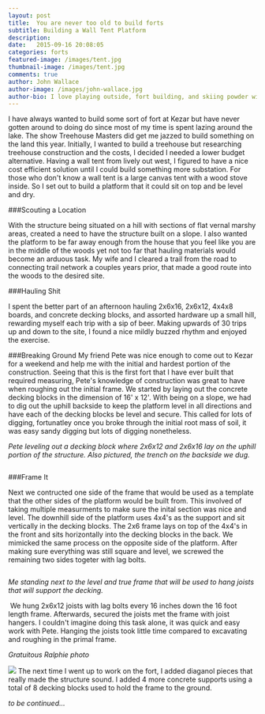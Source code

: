 ```yaml
---
layout: post
title:  You are never too old to build forts
subtitle: Building a Wall Tent Platform
description:
date:   2015-09-16 20:08:05
categories: forts
featured-image: /images/tent.jpg
thumbnail-image: /images/tent.jpg
comments: true
author: John Wallace
author-image: /images/john-wallace.jpg
author-bio: I love playing outside, fort building, and skiing powder with my wife and dog.  Currently a front end devloper at AppNeta.
---
```

I have always wanted to build some sort of fort at Kezar but have never gotten around to doing do since most of my time is spent lazing around the lake. The show Treehouse Masters did get me jazzed to build something on the land this year. Initially, I wanted to build a treehouse but researching treehouse construction and the costs, I decided I needed a lower budget alternative.
Having a wall tent from lively out west, I figured to have a nice cost efficient solution until I could build something more substation.  For those who don't know a wall tent is a large canvas tent with a wood stove inside.  So I set out to build a platform that it could sit on top and be level and dry.

###Scouting a Location

With the structure being situated on a hill with sections of flat vernal marshy areas, created a need to have the structure built on a slope.  I also wanted the platform to be far away enough from the house that you feel like you are in the middle of the woods yet not too far that hauling materials would become an arduous task.  My wife and I cleared a trail from the road to connecting trail network a couples years prior, that made a good route into the woods to the desired site.

###Hauling Shit

I spent the better part of an afternoon hauling 2x6x16, 2x6x12, 4x4x8 boards, and concrete decking blocks, and assorted hardware up a small hill, rewarding myself each trip with a sip of beer.  Making upwards of 30 trips up and down to the site, I found a nice mildly buzzed rhythm and enjoyed the exercise.

###Breaking Ground
My friend Pete was nice enough to come out to Kezar for a weekend and help me with the initial and hardest portion of the construction.  Seeing that this is the first fort that I have ever built that required measuring, Pete's knowledge of construction was great to have when roughing out the initial frame.   We started by laying out the concrete decking blocks in the dimension of 16' x 12'.  With being on a slope, we had to dig out the uphill backside to keep the platform level in all directions and have each of the decking blocks be level and secure.  This called for lots of digging, fortunatley once you broke through the initial root mass of soil, it was easy sandy digging but lots of digging nonetheless.
<img src="/images/fort/fort1.jpg" alt="" class="post-photo">

*Pete leveling out a decking block where 2x6x12 and 2x6x16 lay on the uphill portion of the structure. Also pictured, the trench on the backside we dug.*

<img src="/images/fort/fort2.jpg" alt="" class="post-photo">

###Frame It

Next we contructed one side of the frame that would be used as a template that the other sides of the platform would be built from.  This involved of taking multiple measurments to make sure the inital section was nice and level.  The downhill side of the platform uses 4x4's as the support and sit vertically in the decking blocks.  The 2x6 frame lays on top of the 4x4's in the front and sits horizontally into the decking blocks in the back.  We mimicked the same process on the opposite side of the platform.  After making sure everything was still square and level, we screwed the remaining two sides togeter with lag bolts. 

<img src="/images/fort/fort3.jpg" alt="" class="post-photo">

*Me standing next to the level and true frame that will be used to hang joists that will support the decking.*
<!-- <img src="/images/fort/fort4.jpg" alt="" class="post-photo"> -->
<img src="/images/fort/fort7.jpg" alt="" class="post-photo">
We hung 2x6x12 joists with lag bolts every 16 inches down the 16 foot length frame.  Afterwards, secured the joists met the frame with joist hangers.  I couldn't imagine doing this task alone, it was quick and easy work with Pete.  Hanging the joists took little time compared to excavating and roughing in the primal frame.
<img src="/images/fort/fort6.jpg" alt="" class="post-photo">

*Gratuitous Ralphie photo*
<!-- <img src="/images/fort/fort8.jpg" alt="" class="post-photo"> -->
<img src="/images/fort/fort8.jpg" class="post-photo">
The next time I went up to work on the fort, I added diaganol pieces that really made the structure sound.  I added 4 more concrete supports using a total of 8 decking blocks used to hold the frame to the ground.  

*to be continued...*

